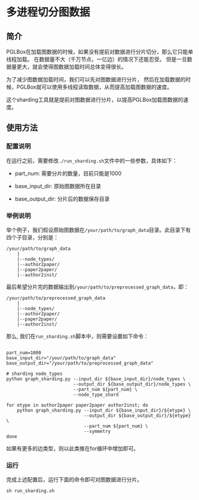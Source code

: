 # 多进程切分图数据

## 简介

PGLBox在加载图数据的时候，如果没有提前对数据进行分片切分，那么它只能单线程加载。
在数据量不大（千万节点，一亿边）的情况下还能忍受。
但是一旦数据量更大，就会使得图数据加载时间总体变得很长。

为了减少图数据加载时间，我们可以先对图数据进行分片，
然后在加载数据的时候，PGLBox就可以使用多线程读取数据，从而提高加载图数据的速度。

这个sharding工具就是提前对图数据进行分片，以提高PGLBox加载图数据的速度。

## 使用方法

### 配置说明

在运行之前，需要修改`./run_sharding.sh`文件中的一些参数，具体如下：

* part_num: 需要分片的数量，目前只能是1000

* base_input_dir: 原始图数据所在目录

* base_output_dir: 分片后的数据保存目录


### 举例说明

举个例子，我们假设原始图数据在`/your/path/to/graph_data`目录。此目录下有四个子目录，分别是：

```
/your/path/to/graph_data
    |
    |--node_types/
    |--author2paper/
    |--paper2paper/
    |--author2inst/
```

最后希望分片完的数据输出到`/your/path/to/preprocessed_graph_data`，即：

```
/your/path/to/preprocessed_graph_data
    |
    |--node_types/
    |--author2paper/
    |--paper2paper/
    |--author2inst/
```

那么, 我们在`run_sharding.sh`脚本中，则需要设置如下命令：

```

part_num=1000
base_input_dir="/your/path/to/graph_data"
base_output_dir="/your/path/to/preprocessed_graph_data"

# sharding node_types
python graph_sharding.py --input_dir ${base_input_dir}/node_types \
                         --output_dir ${base_output_dir}/node_types \
                         --part_num ${part_num} \
                         --node_type_shard

for etype in author2paper paper2paper author2inst; do
    python graph_sharding.py --input_dir ${base_input_dir}/${etype} \
                             --output_dir ${base_output_dir}/${etype} \
                             --part_num ${part_num} \
                             --symmetry
done

```

如果有更多的边类型，则以此类推在for循环中增加即可。

### 运行

完成上述配置后，运行下面的命令即可对图数据进行分片。

```
sh run_sharding.sh
```
